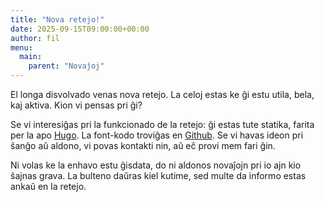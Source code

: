 ```yaml
---
title: "Nova retejo!"
date: 2025-09-15T09:00:00+00:00
author: fil
menu:
  main:
    parent: "Novaĵoj"
---
```


El longa disvolvado venas nova retejo. La celoj estas ke ĝi estu utila, bela, kaj aktiva. Kion vi pensas pri ĝi?

<!--more-->

Se vi interesiĝas pri la funkcionado de la retejo: ĝi estas tute statika, farita per la apo [Hugo](https://gohugo.io). La font-kodo troviĝas en [Github](https://github.com/undeconstructed/lek-retejo/). Se vi havas ideon pri ŝanĝo aŭ aldono, vi povas kontakti nin, aŭ eĉ provi mem fari ĝin.

Ni volas ke la enhavo estu ĝisdata, do ni aldonos novaĵojn pri io ajn kio ŝajnas grava. La bulteno daŭras kiel kutime, sed multe da informo estas ankaŭ en la retejo.
